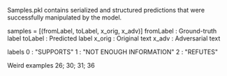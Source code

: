 Samples.pkl contains serialized and structured predictions
that were successfully manipulated by the model.

samples = [(fromLabel, toLabel, x_orig, x_adv)]
    fromLabel   : Ground-truth label
    toLabel     : Predicted label
    x_orig      : Original text
    x_adv       : Adversarial text

labels
    0 : "SUPPORTS"
    1 : "NOT ENOUGH INFORMATION"
    2 : "REFUTES"

Weird examples 26; 30; 31; 36
